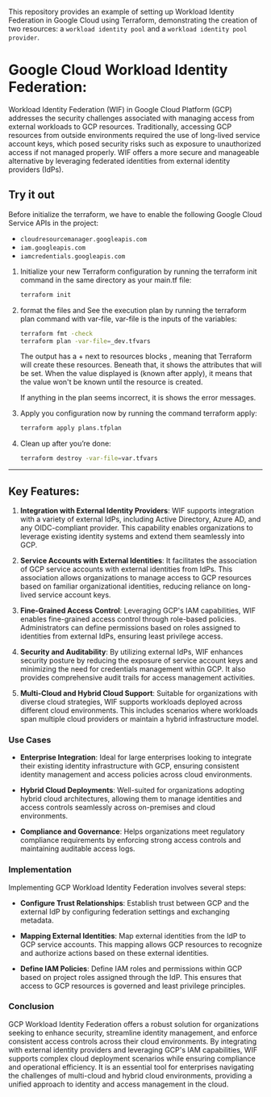 
This repository provides an example of setting up Workload Identity Federation in Google Cloud using Terraform, demonstrating the creation of two resources: a `workload identity pool` and a `workload identity pool provider`.
 
# Google Cloud Workload Identity Federation:

Workload Identity Federation (WIF) in Google Cloud Platform (GCP) addresses the security challenges associated with managing access from external workloads to GCP resources. Traditionally, accessing GCP resources from outside environments required the use of long-lived service account keys, which posed security risks such as exposure to unauthorized access if not managed properly. WIF offers a more secure and manageable alternative by leveraging federated identities from external identity providers (IdPs).

## Try it out

Before initialize the terraform, we have to enable the following Google Cloud Service APIs in the project:

* `cloudresourcemanager.googleapis.com`
* `iam.googleapis.com`
* `iamcredentials.googleapis.com`



1. Initialize your new Terraform configuration by running the terraform init command in the same directory as your main.tf file:

    ```sh
    terraform init
    ```
1. format the files and See the execution plan by running the terraform plan command with var-file, var-file is the inputs of the variables:

    ```sh
    terraform fmt -check
    terraform plan -var-file=_dev.tfvars 
    ```
    The output has a + next to resources blocks , meaning that Terraform will create these resources. Beneath that, it shows the attributes that will be set. When the value displayed is (known after 
    apply), it means that the value won't be known until the resource is created.

    If anything in the plan seems incorrect, it is shows the error messages.

1. Apply you configuration now by running the command terraform apply:

    ```sh
    terraform apply plans.tfplan
    ```

1. Clean up after you’re done:

    ```sh
    terraform destroy -var-file=var.tfvars 
    ```

----
## Key Features:

1. **Integration with External Identity Providers**: WIF supports integration with a variety of external IdPs, including Active Directory, Azure AD, and any OIDC-compliant provider. This capability enables organizations to leverage existing identity systems and extend them seamlessly into GCP.

2. **Service Accounts with External Identities**: It facilitates the association of GCP service accounts with external identities from IdPs. This association allows organizations to manage access to GCP resources based on familiar organizational identities, reducing reliance on long-lived service account keys.

3. **Fine-Grained Access Control**: Leveraging GCP's IAM capabilities, WIF enables fine-grained access control through role-based policies. Administrators can define permissions based on roles assigned to identities from external IdPs, ensuring least privilege access.

4. **Security and Auditability**: By utilizing external IdPs, WIF enhances security posture by reducing the exposure of service account keys and minimizing the need for credentials management within GCP. It also provides comprehensive audit trails for access management activities.

5. **Multi-Cloud and Hybrid Cloud Support**: Suitable for organizations with diverse cloud strategies, WIF supports workloads deployed across different cloud environments. This includes scenarios where workloads span multiple cloud providers or maintain a hybrid infrastructure model.

### Use Cases

- **Enterprise Integration**: Ideal for large enterprises looking to integrate their existing identity infrastructure with GCP, ensuring consistent identity management and access policies across cloud environments.
  
- **Hybrid Cloud Deployments**: Well-suited for organizations adopting hybrid cloud architectures, allowing them to manage identities and access controls seamlessly across on-premises and cloud environments.

- **Compliance and Governance**: Helps organizations meet regulatory compliance requirements by enforcing strong access controls and maintaining auditable access logs.

### Implementation

Implementing GCP Workload Identity Federation involves several steps:

- **Configure Trust Relationships**: Establish trust between GCP and the external IdP by configuring federation settings and exchanging metadata.

- **Mapping External Identities**: Map external identities from the IdP to GCP service accounts. This mapping allows GCP resources to recognize and authorize actions based on these external identities.

- **Define IAM Policies**: Define IAM roles and permissions within GCP based on project roles assigned through the IdP. This ensures that access to GCP resources is governed and least privilege principles.

### Conclusion

GCP Workload Identity Federation offers a robust solution for organizations seeking to enhance security, streamline identity management, and enforce consistent access controls across their cloud environments. By integrating with external identity providers and leveraging GCP's IAM capabilities, WIF supports complex cloud deployment scenarios while ensuring compliance and operational efficiency. It is an essential tool for enterprises navigating the challenges of multi-cloud and hybrid cloud environments, providing a unified approach to identity and access management in the cloud.
